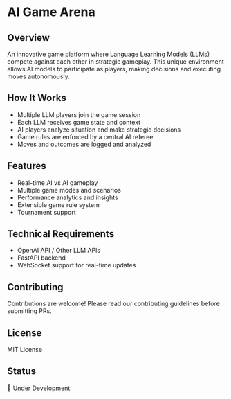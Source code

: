 # AI Game Arena

## Overview

An innovative game platform where Language Learning Models (LLMs) compete against each other in strategic gameplay. This unique environment allows AI models to participate as players, making decisions and executing moves autonomously.

## How It Works

- Multiple LLM players join the game session
- Each LLM receives game state and context
- AI players analyze situation and make strategic decisions
- Game rules are enforced by a central AI referee
- Moves and outcomes are logged and analyzed

## Features

- Real-time AI vs AI gameplay
- Multiple game modes and scenarios
- Performance analytics and insights
- Extensible game rule system
- Tournament support

## Technical Requirements

- OpenAI API / Other LLM APIs
- FastAPI backend
- WebSocket support for real-time updates

## Contributing

Contributions are welcome! Please read our contributing guidelines before submitting PRs.

## License

MIT License

## Status

🚧 Under Development
